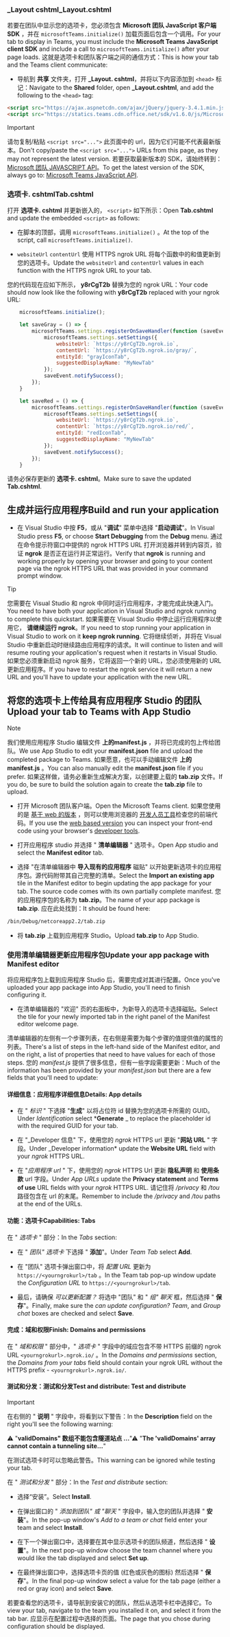 ### <a name="_layoutcshtml"></a><span data-ttu-id="fc986-101">_Layout cshtml</span><span class="sxs-lookup"><span data-stu-id="fc986-101">_Layout.cshtml</span></span>

<span data-ttu-id="fc986-102">若要在团队中显示您的选项卡，您必须包含 **Microsoft 团队 JavaScript 客户端 SDK** ，并在 `microsoftTeams.initialize()` 加载页面后包含一个调用。</span><span class="sxs-lookup"><span data-stu-id="fc986-102">For your tab to display in Teams, you must include the **Microsoft Teams JavaScript client SDK** and include a call to `microsoftTeams.initialize()` after your page loads.</span></span> <span data-ttu-id="fc986-103">这就是选项卡和团队客户端之间的通信方式：</span><span class="sxs-lookup"><span data-stu-id="fc986-103">This is how your tab and the Teams client communicate:</span></span>

- <span data-ttu-id="fc986-104">导航到 **共享** 文件夹，打开 **_Layout. cshtml**，并将以下内容添加到 `<head>` 标记：</span><span class="sxs-lookup"><span data-stu-id="fc986-104">Navigate to the **Shared** folder, open **_Layout.cshtml**, and add the following to the `<head>` tag:</span></span>

```html
<script src="https://ajax.aspnetcdn.com/ajax/jQuery/jquery-3.4.1.min.js"></script>
<script src="https://statics.teams.cdn.office.net/sdk/v1.6.0/js/MicrosoftTeams.min.js"></script>
```

>[!IMPORTANT]
><span data-ttu-id="fc986-105">请勿复制/粘贴 `<script src="...">` 此页面中的 url，因为它们可能不代表最新版本。</span><span class="sxs-lookup"><span data-stu-id="fc986-105">Don't copy/paste the `<script src="...">` URLs from this page, as they may not represent the latest version.</span></span> <span data-ttu-id="fc986-106">若要获取最新版本的 SDK，请始终转到： [Microsoft 团队 JAVASCRIPT API](https://www.npmjs.com/package/@microsoft/teams-js)。</span><span class="sxs-lookup"><span data-stu-id="fc986-106">To get the latest version of the SDK, always go to: [Microsoft Teams JavaScript API](https://www.npmjs.com/package/@microsoft/teams-js).</span></span>

### <a name="tabcshtml"></a><span data-ttu-id="fc986-107">选项卡. cshtml</span><span class="sxs-lookup"><span data-stu-id="fc986-107">Tab.cshtml</span></span>

<span data-ttu-id="fc986-108">打开 **选项卡. cshtml** 并更新嵌入的， `<script>` 如下所示：</span><span class="sxs-lookup"><span data-stu-id="fc986-108">Open **Tab.cshtml** and update the embedded `<script>` as follows:</span></span>

- <span data-ttu-id="fc986-109">在脚本的顶部，调用 `microsoftTeams.initialize()` 。</span><span class="sxs-lookup"><span data-stu-id="fc986-109">At the top of the script, call `microsoftTeams.initialize()`.</span></span>

- <span data-ttu-id="fc986-110">`websiteUrl` `contentUrl` 使用 HTTPS ngrok URL 将每个函数中的和值更新到您的选项卡。</span><span class="sxs-lookup"><span data-stu-id="fc986-110">Update the `websiteUrl` and `contentUrl` values in each function with the HTTPS ngrok URL to your tab.</span></span>

<span data-ttu-id="fc986-111">您的代码现在应如下所示， **y8rCgT2b** 替换为您的 ngrok URL：</span><span class="sxs-lookup"><span data-stu-id="fc986-111">Your code should now look like the following with **y8rCgT2b** replaced with your ngrok URL:</span></span>

```javascript
    microsoftTeams.initialize();

    let saveGray = () => {
        microsoftTeams.settings.registerOnSaveHandler(function (saveEvent) {
            microsoftTeams.settings.setSettings({
                websiteUrl: `https://y8rCgT2b.ngrok.io`,
                contentUrl: `https://y8rCgT2b.ngrok.io/gray/`,
                entityId: "grayIconTab",
                suggestedDisplayName: "MyNewTab"
            });
            saveEvent.notifySuccess();
        });
    }

    let saveRed = () => {
        microsoftTeams.settings.registerOnSaveHandler(function (saveEvent) {
            microsoftTeams.settings.setSettings({
                websiteUrl: `https://y8rCgT2b.ngrok.io`,
                contentUrl: `https://y8rCgT2b.ngrok.io/red/`,
                entityId: "redIconTab",
                suggestedDisplayName: "MyNewTab"
            });
            saveEvent.notifySuccess();
        });
    }
```

<span data-ttu-id="fc986-112">请务必保存更新的 **选项卡. cshtml**。</span><span class="sxs-lookup"><span data-stu-id="fc986-112">Make sure to save the updated **Tab.cshtml**.</span></span>

## <a name="build-and-run-your-application"></a><span data-ttu-id="fc986-113">生成并运行应用程序</span><span class="sxs-lookup"><span data-stu-id="fc986-113">Build and run your application</span></span>

- <span data-ttu-id="fc986-114">在 Visual Studio 中按 **F5**，或从 "**调试**" 菜单中选择 "**启动调试**"。</span><span class="sxs-lookup"><span data-stu-id="fc986-114">In Visual Studio press **F5**, or choose **Start Debugging** from the **Debug** menu.</span></span> <span data-ttu-id="fc986-115">通过在命令提示符窗口中提供的 ngrok HTTPS URL 打开浏览器并转到内容页，验证 **ngrok** 是否正在运行并正常运行。</span><span class="sxs-lookup"><span data-stu-id="fc986-115">Verify that **ngrok** is running and working properly by opening your browser and going to your content page via the ngrok HTTPS URL that was provided in your command prompt window.</span></span>

>[!TIP]
><span data-ttu-id="fc986-116">您需要在 Visual Studio 和 ngrok 中同时运行应用程序，才能完成此快速入门。</span><span class="sxs-lookup"><span data-stu-id="fc986-116">You need to have both your application in Visual Studio and ngrok running to complete this quickstart.</span></span> <span data-ttu-id="fc986-117">如果需要在 Visual Studio 中停止运行应用程序以使用它， **请继续运行 ngrok**。</span><span class="sxs-lookup"><span data-stu-id="fc986-117">If you need to stop running your application in Visual Studio to work on it **keep ngrok running**.</span></span> <span data-ttu-id="fc986-118">它将继续侦听，并将在 Visual Studio 中重新启动时继续路由应用程序的请求。</span><span class="sxs-lookup"><span data-stu-id="fc986-118">It will continue to listen and will resume routing your application's request when it restarts in Visual Studio.</span></span> <span data-ttu-id="fc986-119">如果您必须重新启动 ngrok 服务，它将返回一个新的 URL，您必须使用新的 URL 更新应用程序。</span><span class="sxs-lookup"><span data-stu-id="fc986-119">If you have to restart the ngrok service it will return a new URL and you'll have to update your application with the new URL.</span></span>

## <a name="upload-your-tab-to-teams-with-app-studio"></a><span data-ttu-id="fc986-120">将您的选项卡上传给具有应用程序 Studio 的团队</span><span class="sxs-lookup"><span data-stu-id="fc986-120">Upload your tab to Teams with App Studio</span></span>

>[!Note]
> <span data-ttu-id="fc986-121">我们使用应用程序 Studio 编辑文件 **上的manifest.js** ，并将已完成的包上传给团队。</span><span class="sxs-lookup"><span data-stu-id="fc986-121">We use App Studio to edit your **manifest.json** file and upload the completed package to Teams.</span></span> <span data-ttu-id="fc986-122">如果愿意，也可以手动编辑文件 **上的manifest.js** 。</span><span class="sxs-lookup"><span data-stu-id="fc986-122">You can also manually edit the **manifest.json** file if you prefer.</span></span> <span data-ttu-id="fc986-123">如果这样做，请务必重新生成解决方案，以创建要上载的 **tab.zip** 文件。</span><span class="sxs-lookup"><span data-stu-id="fc986-123">If you do, be sure to build the solution again to create the **tab.zip** file to upload.</span></span>

- <span data-ttu-id="fc986-124">打开 Microsoft 团队客户端。</span><span class="sxs-lookup"><span data-stu-id="fc986-124">Open the Microsoft Teams client.</span></span> <span data-ttu-id="fc986-125">如果您使用的是 [基于 web 的版本](https://teams.microsoft.com) ，则可以使用浏览器的 [开发人员工具](~/tabs/how-to/developer-tools.md)检查您的前端代码。</span><span class="sxs-lookup"><span data-stu-id="fc986-125">If you use the [web based version](https://teams.microsoft.com) you can inspect your front-end code using your browser's [developer tools](~/tabs/how-to/developer-tools.md).</span></span>

- <span data-ttu-id="fc986-126">打开应用程序 studio 并选择 " **清单编辑器** " 选项卡。</span><span class="sxs-lookup"><span data-stu-id="fc986-126">Open App studio and select the **Manifest editor** tab.</span></span>

- <span data-ttu-id="fc986-127">选择 "在清单编辑器中 **导入现有的应用程序** 磁贴" 以开始更新选项卡的应用程序包。源代码附带其自己完整的清单。</span><span class="sxs-lookup"><span data-stu-id="fc986-127">Select the **Import an existing app** tile in the Manifest editor to begin updating the app package for your tab. The source code comes with its own partially complete manifest.</span></span> <span data-ttu-id="fc986-128">您的应用程序包的名称为 **tab.zip**。</span><span class="sxs-lookup"><span data-stu-id="fc986-128">The name of your app package is **tab.zip**.</span></span> <span data-ttu-id="fc986-129">应在此处找到：</span><span class="sxs-lookup"><span data-stu-id="fc986-129">It should be found here:</span></span>

```bash
/bin/Debug/netcoreapp2.2/tab.zip
```

- <span data-ttu-id="fc986-130">将 **tab.zip** 上载到应用程序 Studio。</span><span class="sxs-lookup"><span data-stu-id="fc986-130">Upload **tab.zip** to App Studio.</span></span>

### <a name="update-your-app-package-with-manifest-editor"></a><span data-ttu-id="fc986-131">使用清单编辑器更新应用程序包</span><span class="sxs-lookup"><span data-stu-id="fc986-131">Update your app package with Manifest editor</span></span>

<span data-ttu-id="fc986-132">将应用程序包上载到应用程序 Studio 后，需要完成对其进行配置。</span><span class="sxs-lookup"><span data-stu-id="fc986-132">Once you've uploaded your app package into App Studio, you'll need to finish configuring it.</span></span>

- <span data-ttu-id="fc986-133">在清单编辑器的 "欢迎" 页的右面板中，为新导入的选项卡选择磁贴。</span><span class="sxs-lookup"><span data-stu-id="fc986-133">Select the tile for your newly imported tab in the right panel of the Manifest editor welcome page.</span></span>

<span data-ttu-id="fc986-134">清单编辑器的左侧有一个步骤列表，在右侧是需要为每个步骤的值提供值的属性的列表。</span><span class="sxs-lookup"><span data-stu-id="fc986-134">There's a list of steps in the left-hand side of the Manifest editor, and on the right, a list of properties that need to have values for each of those steps.</span></span> <span data-ttu-id="fc986-135">您的 *manifest.js* 提供了很多信息，但有一些字段需要更新：</span><span class="sxs-lookup"><span data-stu-id="fc986-135">Much of the information has been provided by your *manifest.json* but there are a few fields that you'll need to update:</span></span>

#### <a name="details-app-details"></a><span data-ttu-id="fc986-136">详细信息：应用程序详细信息</span><span class="sxs-lookup"><span data-stu-id="fc986-136">Details: App details</span></span>

- <span data-ttu-id="fc986-137">在 " *标识* " 下选择 "**生成**" 以将占位符 id 替换为您的选项卡所需的 GUID。</span><span class="sxs-lookup"><span data-stu-id="fc986-137">Under *Identification* select \***Generate** _ to replace the placeholder id with the required GUID for your tab.</span></span>

- <span data-ttu-id="fc986-138">在 "_Developer 信息" 下，使用您的 *ngrok* HTTPS url 更新 "**网站 URL** " 字段。</span><span class="sxs-lookup"><span data-stu-id="fc986-138">Under _Developer information\* update the **Website URL** field with your *ngrok* HTTPS URL.</span></span>

- <span data-ttu-id="fc986-139">在 "*应用程序 url* " 下，使用您的 *ngrok* HTTPS Url 更新 **隐私声明** 和 **使用条款** url 字段。</span><span class="sxs-lookup"><span data-stu-id="fc986-139">Under *App URLs* update the **Privacy statement** and **Terms of use** URL fields with your *ngrok* HTTPS URL.</span></span> <span data-ttu-id="fc986-140">请记住将 */privacy* 和 */tou* 路径包含在 url 的末尾。</span><span class="sxs-lookup"><span data-stu-id="fc986-140">Remember to include the */privacy* and */tou* paths at the end of the URLs.</span></span>

#### <a name="capabilities-tabs"></a><span data-ttu-id="fc986-141">功能：选项卡</span><span class="sxs-lookup"><span data-stu-id="fc986-141">Capabilities: Tabs</span></span>

<span data-ttu-id="fc986-142">在 " *选项卡* " 部分：</span><span class="sxs-lookup"><span data-stu-id="fc986-142">In the *Tabs* section:</span></span>

- <span data-ttu-id="fc986-143">在 " *团队" 选项卡* 下选择 " **添加**"。</span><span class="sxs-lookup"><span data-stu-id="fc986-143">Under *Team Tab* select **Add**.</span></span>

- <span data-ttu-id="fc986-144">在 "团队" 选项卡弹出窗口中，将 *配置 URL* 更新为 `https://<yourngrokurl>/tab` 。</span><span class="sxs-lookup"><span data-stu-id="fc986-144">In the Team tab pop-up window update the *Configuration URL* to `https://<yourngrokurl>/tab`.</span></span>

- <span data-ttu-id="fc986-145">最后，请确保 *可以更新配置？* 将选中 "团队" 和 " *组" 聊天* 框，然后选择 " **保存**"。</span><span class="sxs-lookup"><span data-stu-id="fc986-145">Finally, make sure the *can update configuration? Team*, and *Group chat* boxes are checked and select **Save**.</span></span>

#### <a name="finish-domains-and-permissions"></a><span data-ttu-id="fc986-146">完成：域和权限</span><span class="sxs-lookup"><span data-stu-id="fc986-146">Finish: Domains and permissions</span></span>

<span data-ttu-id="fc986-147">在 " *域和权限* " 部分中，" *选项卡* " 字段中的域应包含不带 HTTPS 前缀的 ngrok URL `<yourngrokurl>.ngrok.io/` 。</span><span class="sxs-lookup"><span data-stu-id="fc986-147">In the *Domains and permissions* section, the *Domains from your tabs* field should contain your ngrok URL without the HTTPS prefix - `<yourngrokurl>.ngrok.io/`.</span></span>

#### <a name="test-and-distribute-test-and-distribute"></a><span data-ttu-id="fc986-148">测试和分发：测试和分发</span><span class="sxs-lookup"><span data-stu-id="fc986-148">Test and distribute: Test and distribute</span></span>

>[!IMPORTANT]
><span data-ttu-id="fc986-149">在右侧的 " **说明** " 字段中，将看到以下警告：</span><span class="sxs-lookup"><span data-stu-id="fc986-149">In the **Description** field on the right you'll see the following warning:</span></span>
>
><span data-ttu-id="fc986-150">&#9888; "**validDomains" 数组不能包含隧道站点 ...**"</span><span class="sxs-lookup"><span data-stu-id="fc986-150">&#9888; "**The 'validDomains' array cannot contain a tunneling site...**"</span></span>
>
><span data-ttu-id="fc986-151">在测试选项卡时可以忽略此警告。</span><span class="sxs-lookup"><span data-stu-id="fc986-151">This warning can be ignored while testing your tab.</span></span>

<span data-ttu-id="fc986-152">在 " *测试和分发* " 部分：</span><span class="sxs-lookup"><span data-stu-id="fc986-152">In the *Test and distribute* section:</span></span>

- <span data-ttu-id="fc986-153">选择“安装”。</span><span class="sxs-lookup"><span data-stu-id="fc986-153">Select **Install**.</span></span>

- <span data-ttu-id="fc986-154">在弹出窗口的 " *添加到团队" 或 "聊天* " 字段中，输入您的团队并选择 " **安装**"。</span><span class="sxs-lookup"><span data-stu-id="fc986-154">In the pop-up window's *Add to a team or chat* field enter your team and select **Install**.</span></span>

- <span data-ttu-id="fc986-155">在下一个弹出窗口中，选择要在其中显示选项卡的团队频道，然后选择 " **设置**"。</span><span class="sxs-lookup"><span data-stu-id="fc986-155">In the next pop-up window choose the team channel where you would like the tab displayed and select **Set up**.</span></span>

- <span data-ttu-id="fc986-156">在最终弹出窗口中，选择选项卡页的值 (红色或灰色的图标) 然后选择 " **保存**"。</span><span class="sxs-lookup"><span data-stu-id="fc986-156">In the final pop-up window select a value for the tab page (either a red or gray icon) and select **Save**.</span></span>

<span data-ttu-id="fc986-157">若要查看您的选项卡，请导航到安装它的团队，然后从选项卡栏中选择它。</span><span class="sxs-lookup"><span data-stu-id="fc986-157">To view your tab, navigate to the team you installed it on, and select it from the tab bar.</span></span> <span data-ttu-id="fc986-158">应显示在配置过程中选择的页面。</span><span class="sxs-lookup"><span data-stu-id="fc986-158">The page that you chose during configuration should be displayed.</span></span>
